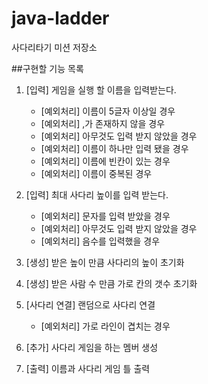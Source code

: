 # java-ladder
사다리타기 미션 저장소

##구현할 기능 목록
1. [입력] 게임을 실행 할 이름을 입력받는다.
    - [예외처리] 이름이 5글자 이상일 경우
    - [예외처리] ,가 존재하지 않을 경우
    - [예외처리] 아무것도 입력 받지 않았을 경우
    - [예외처리] 이름이 하나만 입력 됐을 경우
    - [예외처리] 이름에 빈칸이 있는 경우
    - [예외처리] 이름이 중복된 경우

2. [입력] 최대 사다리 높이를 입력 받는다.
    - [예외처리] 문자를 입력 받았을 경우 
    - [예외처리] 아무것도 입력 받지 않았을 경우
    - [예외처리] 음수를 입력했을 경우
    
3. [생성] 받은 높이 만큼 사다리의 높이 초기화

4. [생성] 받은 사람 수 만큼 가로 칸의 갯수 초기화
    
5. [사다리 연결] 랜덤으로 사다리 연결  
    - [예외처리] 가로 라인이 겹치는 경우

6. [추가] 사다리 게임을 하는 멤버 생성
    
7. [출력] 이름과 사다리 게임 틀 출력 